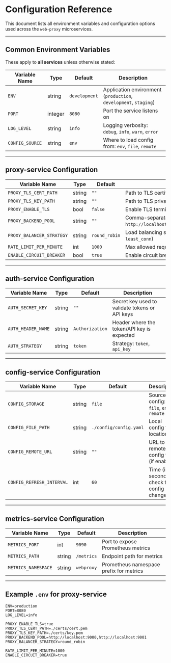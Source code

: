 # Configuration Reference

This document lists all environment variables and configuration options used across the `web-proxy` microservices.

---

## Common Environment Variables

These apply to **all services** unless otherwise stated:

| Variable Name       | Type     | Default        | Description                                |
|---------------------|----------|----------------|--------------------------------------------|
| `ENV`               | string   | `development`  | Application environment (`production`, `development`, `staging`) |
| `PORT`              | integer  | `8080`         | Port the service listens on                |
| `LOG_LEVEL`         | string   | `info`         | Logging verbosity: `debug`, `info`, `warn`, `error` |
| `CONFIG_SOURCE`     | string   | `env`          | Where to load config from: `env`, `file`, `remote` |

---

## proxy-service Configuration

| Variable Name              | Type     | Default        | Description                                |
|----------------------------|----------|----------------|--------------------------------------------|
| `PROXY_TLS_CERT_PATH`      | string   | `""`           | Path to TLS certificate for HTTPS         |
| `PROXY_TLS_KEY_PATH`       | string   | `""`           | Path to TLS private key                   |
| `PROXY_ENABLE_TLS`         | bool     | `false`        | Enable TLS termination                    |
| `PROXY_BACKEND_POOL`       | string   | `""`           | Comma-separated backend URLs (e.g., `http://localhost:9000,http://localhost:9001`) |
| `PROXY_BALANCER_STRATEGY`  | string   | `round_robin`  | Load balancing strategy (`round_robin`, `least_conn`) |
| `RATE_LIMIT_PER_MINUTE`    | int      | `1000`         | Max allowed requests per minute per IP    |
| `ENABLE_CIRCUIT_BREAKER`   | bool     | `true`         | Enable circuit breaker protection         |

---

## auth-service Configuration

| Variable Name          | Type     | Default   | Description                                |
|------------------------|----------|-----------|--------------------------------------------|
| `AUTH_SECRET_KEY`      | string   | `""`      | Secret key used to validate tokens or API keys |
| `AUTH_HEADER_NAME`     | string   | `Authorization` | Header where the token/API key is expected |
| `AUTH_STRATEGY`        | string   | `token`   | Strategy: `token`, `api_key`               |

---

## config-service Configuration

| Variable Name            | Type     | Default   | Description                                |
|--------------------------|----------|-----------|--------------------------------------------|
| `CONFIG_STORAGE`         | string   | `file`    | Source of config: `file`, `env`, `remote` |
| `CONFIG_FILE_PATH`       | string   | `./config/config.yaml` | Local config file location        |
| `CONFIG_REMOTE_URL`      | string   | `""`      | URL to pull remote config from (if enabled) |
| `CONFIG_REFRESH_INTERVAL`| int      | `60`      | Time (in seconds) to check for config changes |

---

## metrics-service Configuration

| Variable Name       | Type     | Default   | Description                                |
|---------------------|----------|-----------|--------------------------------------------|
| `METRICS_PORT`      | int      | `9090`    | Port to expose Prometheus metrics          |
| `METRICS_PATH`      | string   | `/metrics`| Endpoint path for metrics                  |
| `METRICS_NAMESPACE` | string   | `webproxy`| Prometheus namespace prefix for metrics    |

---

## Example `.env` for proxy-service

```dotenv
ENV=production
PORT=8080
LOG_LEVEL=info

PROXY_ENABLE_TLS=true
PROXY_TLS_CERT_PATH=./certs/cert.pem
PROXY_TLS_KEY_PATH=./certs/key.pem
PROXY_BACKEND_POOL=http://localhost:9000,http://localhost:9001
PROXY_BALANCER_STRATEGY=round_robin

RATE_LIMIT_PER_MINUTE=1000
ENABLE_CIRCUIT_BREAKER=true
